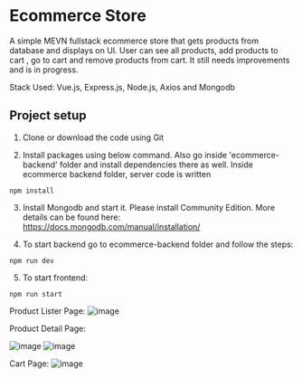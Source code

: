 # Ecommerce Store

A simple MEVN fullstack ecommerce store that gets products from database and displays on UI. User can see all products, add products to cart , go to cart and remove products from cart. It still needs improvements and is in progress.

Stack Used: Vue.js, Express.js, Node.js, Axios and Mongodb

## Project setup

1) Clone or download the code using Git

2) Install packages using below command. Also go inside 'ecommerce-backend' folder and install dependencies there as well. Inside ecommerce backend folder, server code is written
```
npm install
```

3) Install Mongodb and start it. Please install Community Edition. More details can be found here: https://docs.mongodb.com/manual/installation/

4) To start backend go to ecommerce-backend folder and follow the steps:
 ```
npm run dev
```
  
5) To start frontend: 
```
npm run start
```

Product Lister Page:
![image](https://user-images.githubusercontent.com/36845478/121810667-081e5900-cc62-11eb-83c0-2ff9e408ee4d.png)

Product Detail Page:

![image](https://user-images.githubusercontent.com/36845478/121810675-0f456700-cc62-11eb-80ab-4d8ff6ebd4fb.png)
![image](https://user-images.githubusercontent.com/36845478/121810683-166c7500-cc62-11eb-9621-f6cab13b6dc8.png)

Cart Page:
![image](https://user-images.githubusercontent.com/36845478/121810686-1bc9bf80-cc62-11eb-8b17-80c76c8cc0e4.png)



